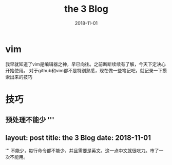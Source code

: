 ﻿---
layout: post
title: the 3 Blog 
date: 2018-11-01
---
# vim
我早就知道了vim是编辑器之神，早已向往。之前断断续续有了解，今天下定决心开始使用。
对于github和vim都不是特别熟悉，现在做一些笔记吧，就记录一下摸索出来的技巧
# 技巧
**预处理不能少**
'''
---
layout: post
title: the 3 Blog 
date: 2018-11-01
---
'''
不能少，每行命令都不能少，并且需要是英文。这一点中文就很吃力。市了一次不能用。
